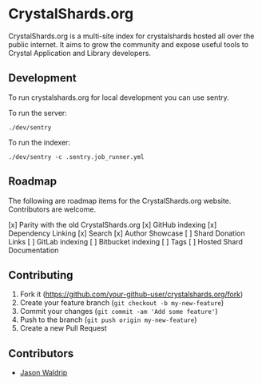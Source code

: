 # CrystalShards.org

CrystalShards.org is a multi-site index for crystalshards hosted all over the
public internet. It aims to grow the community and expose useful tools to Crystal
Application and Library developers.

## Development

To run crystalshards.org for local development you can use sentry.

To run the server:
```
./dev/sentry
```

To run the indexer:
```
./dev/sentry -c .sentry.job_runner.yml
```

## Roadmap

The following are roadmap items for the CrystalShards.org website. Contributors
are welcome.

[x] Parity with the old CrystalShards.org
[x] GitHub indexing
[x] Dependency Linking
[x] Search
[x] Author Showcase
[ ] Shard Donation Links
[ ] GitLab indexing
[ ] Bitbucket indexing
[ ] Tags
[ ] Hosted Shard Documentation

## Contributing

1. Fork it (<https://github.com/your-github-user/crystalshards.org/fork>)
2. Create your feature branch (`git checkout -b my-new-feature`)
3. Commit your changes (`git commit -am 'Add some feature'`)
4. Push to the branch (`git push origin my-new-feature`)
5. Create a new Pull Request

## Contributors

- [Jason Waldrip](https://github.com/jwaldrip)
